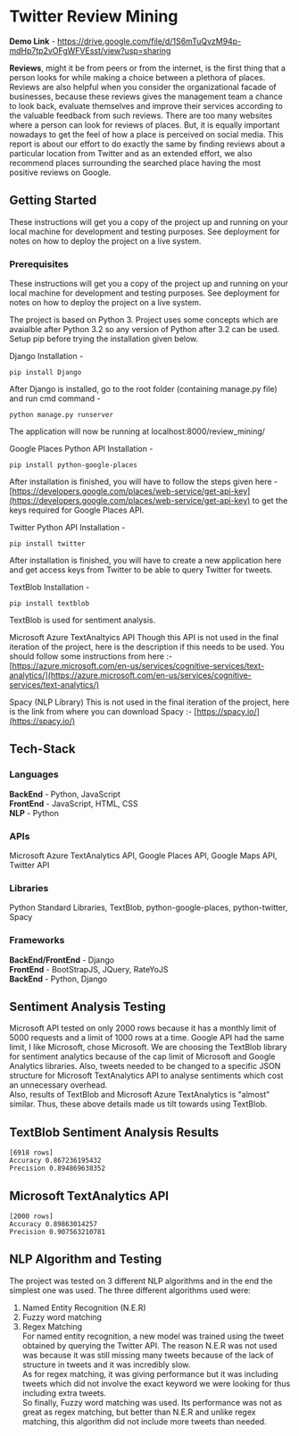 # Twitter Review Mining

**Demo Link** - https://drive.google.com/file/d/1S6mTuQvzM94p-mdHp7tp2vOFgWFVEsst/view?usp=sharing

**Reviews**, might it be from peers or from the internet, is the first thing that a person looks for while making a choice between a plethora of places. Reviews are also helpful when you consider the organizational facade of businesses, because these reviews gives the management team a chance to look back, evaluate themselves and improve their services according to the valuable feedback from such reviews. There are too many websites where a person can look for reviews of places. But, it is equally important nowadays to get the feel of how a place is perceived on social media. This report is about our effort to do exactly the same by finding reviews about a particular location from Twitter and as an extended effort, we also recommend places surrounding the searched place having the most positive reviews on Google.

## Getting Started
These instructions will get you a copy of the project up and running on your local machine for development and testing purposes. See deployment for notes on how to deploy the project on a live system.

### Prerequisites
These instructions will get you a copy of the project up and running on your local machine for development and testing purposes. See deployment for notes on how to deploy the project on a live system.


The project is based on Python 3. Project uses some concepts which are avaialble after Python 3.2 so any version of Python after 3.2 can be used.
Setup pip before trying the installation given below.

Django
Installation - 

```pip install Django```  

After Django is installed, go to the root folder (containing manage.py file) and run cmd command - 

```python manage.py runserver```

The application will now be running at localhost:8000/review_mining/    

Google Places Python API
Installation - 

```pip install python-google-places```

After installation is finished, you will have to follow the steps given here - 
[https://developers.google.com/places/web-service/get-api-key](https://developers.google.com/places/web-service/get-api-key) to get the keys required for Google Places API.  

Twitter Python API
Installation - 

```pip install twitter```

After installation is finished, you will have to create a new application here and get access keys from Twitter to be able to query Twitter for tweets.   
  
TextBlob
Installation - 

```pip install textblob```

TextBlob is used for sentiment analysis.

Microsoft Azure TextAnaltyics API
Though this API is not used in the final iteration of the project, here is the description if this needs to be used. 
You should follow some instructions from here :- 
[https://azure.microsoft.com/en-us/services/cognitive-services/text-analytics/](https://azure.microsoft.com/en-us/services/cognitive-services/text-analytics/)

Spacy (NLP Library)
This is not used in the final iteration of the project, here is the link from where you can download Spacy :- 
[https://spacy.io/](https://spacy.io/)


## Tech-Stack
### Languages
**BackEnd** - Python, JavaScript  
**FrontEnd** - JavaScript, HTML, CSS  
**NLP** - Python

### APIs
Microsoft Azure TextAnalytics API, Google Places API, Google Maps API, Twitter API

### Libraries
Python Standard Libraries, TextBlob, python-google-places, python-twitter, Spacy

### Frameworks
**BackEnd/FrontEnd** - Django  
**FrontEnd** - BootStrapJS, JQuery, RateYoJS  
**BackEnd** - Python, Django

## Sentiment Analysis Testing
Microsoft API tested on only 2000 rows because it has a monthly limit of 5000 requests and a limit of 1000 rows at a time.
Google API had the same limit, I like Microsoft, chose Microsoft. 
We are choosing the TextBlob library for sentiment analytics because of the cap limit of Microsoft and Google Analytics libraries. Also, tweets needed to be changed to a specific JSON structure for Microsoft TextAnalytics API to analyse sentiments which cost an unnecessary overhead.  
Also, results of TextBlob and Microsoft Azure TextAnalytics is "almost" similar. Thus, these above details made us tilt towards using TextBlob.

## TextBlob Sentiment Analysis Results
    [6918 rows]
    Accuracy 0.867236195432
    Precision 0.894869638352
## Microsoft TextAnalytics API
    [2000 rows]
    Accuracy 0.89863014257
    Precision 0.907563210781

## NLP Algorithm and Testing
The project was tested on 3 different NLP algorithms and in the end the simplest one was used. The three different algorithms used were:  
1) Named Entity Recognition (N.E.R)  
2) Fuzzy word matching  
3) Regex Matching   
For named entity recognition, a new model was trained using the tweet obtained by querying the Twitter API. The reason N.E.R was not used was because it was still missing many tweets because of the lack of structure in tweets and it was incredibly slow.  
As for regex matching, it was giving performance but it was including tweets which did not involve the exact keyword we were looking for thus including extra tweets.  
So finally, Fuzzy word matching was used. Its performance was not as great as regex matching, but better than N.E.R and unlike regex matching, this algorithm did not include more tweets than needed. 

